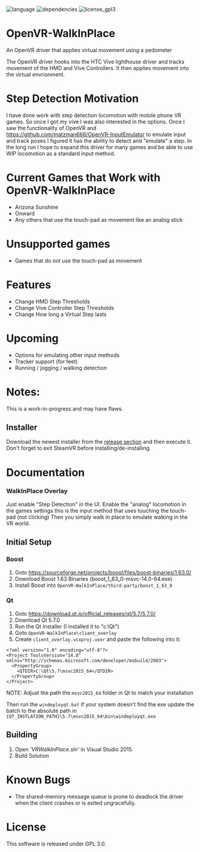 ![language](https://img.shields.io/badge/Language-C%2B%2B11-green.svg)  ![dependencies](https://img.shields.io/badge/Dependencies-Boost%201.63-green.svg)  ![license_gpl3](https://img.shields.io/badge/License-GPL%203.0-green.svg)

# OpenVR-WalkInPlace

An OpenVR driver that applies virtual movement using a pedometer

The OpenVR driver hooks into the HTC Vive lighthouse driver and tracks movement of the HMD and Vive Controllers. It then applies movement into the virtual envrionment.

# Step Detection Motivation
I have done work with step detection locomotion with mobile phone VR games. So once I got my vive I was also interested in the options. Once I saw the functionality of OpenVR and https://github.com/matzman666/OpenVR-InputEmulator to emulate input and track poses I figured it has the ability to detect and "emulate" a step. In the long run I hope to expand this driver for many games and be able to use WIP locomotion as a standard input method.


# Current Games that Work with OpenVR-WalkInPlace

- Arizona Sunshine
- Onward
- Any others that use the touch-pad as movement like an analog stick

# Unsupported games

- Games that do not use the touch-pad as movement

# Features

- Change HMD Step Thresholds
- Change Vive Controller Step Thresholds
- Change How long a Virtual Step lasts

# Upcoming

- Options for emulating other input methods
- Tracker support (for feet)
- Running / jogging / walking detection

# Notes:

This is a work-in-progress and may have flaws.

## Installer

Download the newest installer from the [release section](https://github.com/pottedmeat7/OpenVR-WalkInPlace/releases) and then execute it. Don't forget to exit SteamVR before installing/de-installing.

# Documentation

### WalkInPlace Overlay
Just enable "Step Detection" in the UI.
Enable the "analog" locomotion in the games settings this is the input method that uses touching the touch-pad (not clicking)
Then you simply walk in place to emulate walking in the VR world.

## Initial Setup
### Boost
1. Goto https://sourceforge.net/projects/boost/files/boost-binaries/1.63.0/
1. Download Boost 1.63 Binaries (boost_1_63_0-msvc-14.0-64.exe)
1. Install Boost into `OpenVR-WalkInPlace/third-party/boost_1_63_0`
  
### Qt
1. Goto https://download.qt.io/official_releases/qt/5.7/5.7.0/
1. Download Qt 5.7.0
1. Run the Qt installer (I installed it to "c:\Qt")
1. Goto `OpenVR-WalkInPlace\client_overlay`
1. Create `client_overlay.vcxproj.user` and paste the following into it:

```
<?xml version="1.0" encoding="utf-8"?>
<Project ToolsVersion="14.0" xmlns="http://schemas.microsoft.com/developer/msbuild/2003">
  <PropertyGroup>
    <QTDIR>C:\Qt\5.7\msvc2015_64</QTDIR>
  </PropertyGroup>
</Project>
```

NOTE: Adjust the path the `msvc2015_64` folder in Qt to match your installation

Then run the `windeployqt.bat` if your system doesn't find the exe update the batch to the absolute path
in `{QT_INSTLATION_PATH}\5.7\msvc2015_64\bin\windeployqt.exe`

## Building
1. Open *'VRWalkInPlace.sln'* in Visual Studio 2015.
2. Build Solution


# Known Bugs

- The shared-memory message queue is prone to deadlock the driver when the client crashes or is exited ungracefully.

# License

This software is released under GPL 3.0.
